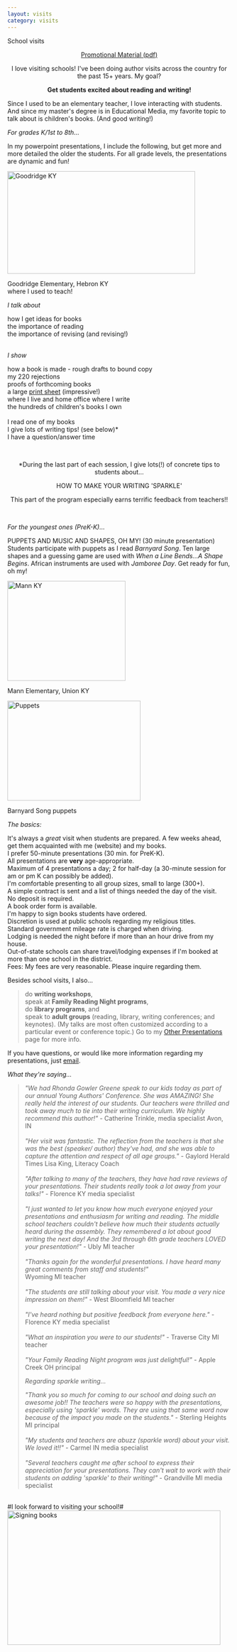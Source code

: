 ```yaml
---
layout: visits
category: visits
---
```


<p class="h1top">School visits</p>

<center><span class="promo"><a href="{{site.baseurl}}/rhonda_gowler_greene_promo_2012.pdf" target="_blank">Promotional Material (pdf)</a></span></center>

<center><p>I love visiting schools! I've been doing author visits across the country for the past 15+ years. My goal?</p></center>

__<center><p>Get students excited about reading and writing!</p></center>__

Since I used to be an elementary teacher, I love interacting with students. And since my master's degree is in Educational Media, my favorite topic to talk about is children's books. (And good writing!)

_<p class="h2">For grades K/1st to 8th…</p>_

In my powerpoint presentations, I include the following, but get more and more detailed the older the students. For all grade levels, the presentations are dynamic and fun!

<div id="box1">

<div id="visit_img_l"><img src="{{site.baseurl}}/img/visits_goodridge.jpg" width="423" height="231" alt="Goodridge KY" /><p class="caption">Goodridge Elementary, Hebron KY <br />where I used to teach!</p></div>

<span class="h4"><i>I talk about</i><br /></span>

<p2>

<span class="indent">how I get ideas for books </span><br />
<span class="indent">the importance of reading </span><br />
<span class="indent">the importance of revising (and revising!) </span>
<br /><br />
</p2>

<span class="h4"><i>I show</i><br /></span>

<p2>

<span class="indent">how a book is made - rough drafts to bound copy </span><br />
<span class="indent">my 220 rejections </span><br />
<span class="indent">proofs of forthcoming books </span><br />
<span class="indent">a large <a href="{{site.baseurl}}/img/visits_shapebook.jpg">print sheet</a> (impressive!) </span><br />
<span class="indent">where I live and home office where I write </span><br />
<span class="indent">the hundreds of children's books I own </span>
<br /><br />
<span class="h3">I read</span> one of my books <br />
I give lots of <span class="h3">writing tips!</span> (see below)* <br />
I have a <span class="h3">question/answer time</span>

</p2></div>

<br />

<center><p>

*During the last part of each session, I give lots(!) of concrete tips to students about… <br /></p></center>

<center><p class="sparkle">HOW TO MAKE YOUR WRITING 'SPARKLE' <br /></p></center>

<center><p>

This part of the program especially earns terrific feedback from teachers!!

</p></center>

<br />

_<p class="h2">For the youngest ones (PreK-K)…</p>_

PUPPETS AND MUSIC AND SHAPES, OH MY! (30 minute presentation) Students participate with puppets as I read _Barnyard Song_. Ten large shapes and a guessing game are used with _When a Line Bends…A Shape Begins_. African instruments are used with _Jamboree Day_. Get ready for fun, oh my!

<div id="visit_img_mann"><img src="{{site.baseurl}}/img/visits_mann.jpg" width="266" height="225" alt="Mann KY" /><p class="caption">Mann Elementary, Union KY</p></div>
<div id="visit_img_puppets"><img src="{{site.baseurl}}/img/visits_puppets.jpg" width="300" height="225" alt="Puppets" /><p class="caption">Barnyard Song puppets</p></div>

_<p class="h2">The basics:</p>_

<div id="box2"><p2>

It's always a <i>great</i> visit when students are prepared. A few weeks ahead, get them acquainted with me (website) and my books. <br />
I prefer 50-minute presentations (30 min. for PreK-K). <br />
All presentations are <b>very</b> age-appropriate. <br />
Maximum of 4 presentations a day; 2 for half-day (a 30-minute session for am or pm K can possibly be added). <br />
I'm comfortable presenting to all group sizes, small to large (300+). <br />
A simple contract is sent and a list of things needed the day of the visit. <br />
No deposit is required. <br />
A book order form is available. <br />
I'm happy to sign books students have ordered. <br />
Discretion is used at public schools regarding my religious titles. <br />
Standard government mileage rate is charged when driving. <br />
Lodging is needed the night before if more than an hour drive from my house. <br />
Out-of-state schools can share travel/lodging expenses if I'm booked at more than one school in the district. <br />
Fees: My fees are very reasonable. Please inquire regarding them.

</p2></div>

<p>

Besides school visits, I also…

</p>

<blockquote><p>
do <b>writing workshops</b>, <br />
speak at <b>Family Reading Night programs</b>, <br />
do <b>library programs</b>, and <br />
speak to <b>adult groups</b> (reading, library, writing conferences; and keynotes). (My talks are most often customized according to a particular event or conference topic.) Go to my <a href="{{site.baseurl}}/visits/other">Other Presentations</a> page for more info.</p></blockquote>

If you have questions, or would like more information regarding my presentations, just [email](mailto:rgowgreene@gmail.com).

_<p class="h2">What they're saying…</p>_

<div id="testimonials"><blockquote><p>

<i>"We had Rhonda Gowler Greene speak to our kids today as part of our annual Young Authors' Conference. She was AMAZING! She really held the interest of our students. Our teachers were thrilled and took away much to tie into their writing curriculum. We highly recommend this author!" </i>- Catherine Trinkle, media specialist Avon, IN
<br /><br />
<i>"Her visit was fantastic. The reflection from the teachers is that she was the best (speaker/ author) they've had, and she was able to capture the attention and respect of all age groups." </i>- Gaylord Herald Times Lisa King, Literacy Coach
<br /><br />
<i>"After talking to many of the teachers, they have had rave reviews of your presentations. Their students really took a lot away from your talks!" </i>- Florence KY media specialist
<br /><br />
<i>"I just wanted to let you know how much everyone enjoyed your presentations and enthusiasm for writing and reading. The middle school teachers couldn't believe how much their students actually heard during the assembly. They remembered a lot about good writing the next day! And the 3rd through 6th grade teachers LOVED your presentation!" </i>- Ubly MI teacher
<br /><br />
<i>"Thanks again for the wonderful presentations. I have heard many great comments from staff and students!" </i><br />
Wyoming MI teacher
<br /><br />
<i>"The students are still talking about your visit. You made a very nice impression on them!" </i>- West Bloomfield MI teacher
<br /><br />
<i>"I've heard nothing but positive feedback from everyone here." </i>- Florence KY media specialist
<br /><br />
<i>"What an inspiration you were to our students!" </i>- Traverse City MI teacher
<br /><br />
<i>"Your Family Reading Night program was just delightful!" </i>- Apple Creek OH principal
<br /></p>
<p class="h4"><i>Regarding sparkle writing...</i></p>
<p><i>"Thank you so much for coming to our school and doing such an awesome job!! The teachers were so happy with the presentations, especially using 'sparkle' words. They are using that same word now because of the impact you made on the students." </i>- Sterling Heights MI principal 
<br /><br />
<i>"My students and teachers are abuzz (sparkle word) about your visit. We loved it!!" </i>- Carmel IN media specialist 
<br /><br />
<i>"Several teachers caught me after school to express their appreciation for your presentations. They can't wait to work with their students on adding 'sparkle' to their writing!" </i>- Grandville MI media specialist

</p></blockquote></div>
<br />
#I look forward to visiting your school!#

<div id="visit_img"><img src="{{site.baseurl}}/img/visits_signing.jpg" width="480" height="303" alt="Signing books" /></div>